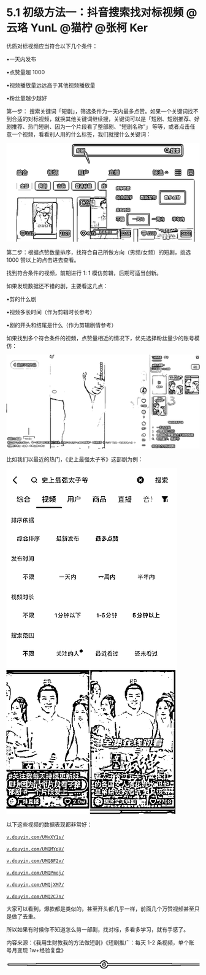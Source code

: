 # 5.1 初级方法一：抖音搜索找对标视频 @云珞 YunL @猫柠 @张柯 Ker

优质对标视频应当符合以下几个条件：

•一天内发布

•点赞量超 1000

•视频播放量远远高于其他视频播放量

•粉丝量越少越好

第一步： 搜索关键词「短剧」，筛选条件为一天内最多点赞。如果一个关键词找不到合适的对标视频，就换其他关键词继续搜，关键词可以是「短剧、短剧推荐、好剧推荐、热门短剧、因为一个片段看了整部剧、"短剧名称”」 等等，或者点击任意一个视频，看看别人用的什么标签，我们就搜什么关键词：

![](img/b7a24cb05b8a687a34ae5c405c31b1db.png)

第二步：根据点赞数量排序，找符合自己所做方向（男频/女频）的短剧，挑选 1000 赞以上的点击进去查看。

找到符合条件的视频，前期进行 1: 1 模仿剪辑，后期可适当创新。

如果发现数据还不错的剧，主要看这几点：

•剪的什么剧

•视频多长时间（作为剪辑时长参考）

•剧的开头和结尾是什么（作为剪辑剧情参考）

如果找到多个符合条件的视频，点赞量相近的情况下，优先选择粉丝量少的账号模仿：

![](img/d3a3590bed318f1879dc52995c8ff7b5.png)

比如我们以最近的热门，《史上最强太子爷》这部剧为例：

![](img/d5d668e2a9d7124feab47082dddb8fd7.png)

以下这些视频的数据表现都非常好：

[`v.douyin.com/UMxXY1s/`](https://v.douyin.com/UMxXY1s/)

[`v.douyin.com/UMQMYpV/`](https://v.douyin.com/UMQMYpV/)

[`v.douyin.com/UMQ8F2v/`](https://v.douyin.com/UMQ8F2v/)

[`v.douyin.com/UMQPmoj/`](https://v.douyin.com/UMQPmoj/)

[`v.douyin.com/UMQjXM7/`](https://v.douyin.com/UMQjXM7/)

[`v.douyin.com/UMQ2C7n/`](https://v.douyin.com/UMQ2C7n/)

大家可以看到，爆款都是类似的，甚至开头都几乎一样，前面几个万赞视频甚至只是做了去重。

所以如果有时候你不知道怎么剪一部剧，找对标，多看多学习，就有手感了。

内容来源：《我用生财教我的方法做短剧》《短剧推广：每天 1-2 条视频，单个账号月变现 1w+经验复盘》

![](img/e3f2879ffbe01683a4abd019b77011d8.png)